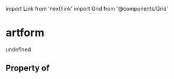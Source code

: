 import Link from 'next/link'
import Grid from '@components/Grid'

# artform

undefined

## Property of



